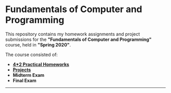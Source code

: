 # Fundamentals of Computer and Programming

This repository contains my homework assignments and project submissions for the **"Fundamentals of Computer and Programming"** course, held in **"Spring 2020"**.

The course consisted of:
- [**4*2 Practical Homeworks**](https://github.com/yaasaan/Fundamentals-of-Computer-and-Programming/tree/main/HWs)
- [**Projects**](https://github.com/yaasaan/Fundamentals-of-Computer-and-Programming/tree/main/Project1)
- **Midterm Exam**
- **Final Exam**

---

